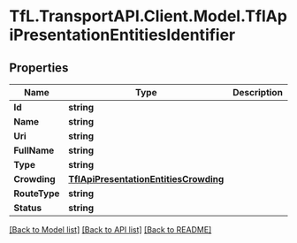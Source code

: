 # TfL.TransportAPI.Client.Model.TflApiPresentationEntitiesIdentifier
## Properties

Name | Type | Description | Notes
------------ | ------------- | ------------- | -------------
**Id** | **string** |  | [optional] 
**Name** | **string** |  | [optional] 
**Uri** | **string** |  | [optional] 
**FullName** | **string** |  | [optional] 
**Type** | **string** |  | [optional] 
**Crowding** | [**TflApiPresentationEntitiesCrowding**](TflApiPresentationEntitiesCrowding.md) |  | [optional] 
**RouteType** | **string** |  | [optional] 
**Status** | **string** |  | [optional] 

[[Back to Model list]](../../TfL.TransportAPI.Client/docs/README.md#documentation-for-models) [[Back to API list]](../../TfL.TransportAPI.Client/docs/README.md#documentation-for-api-endpoints) [[Back to README]](../../TfL.TransportAPI.Client/docs/README.md)

